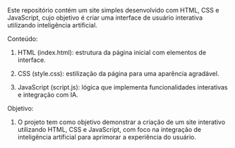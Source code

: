 Este repositório contém um site simples desenvolvido com HTML, CSS e JavaScript, cujo objetivo é criar uma interface de usuário interativa utilizando inteligência artificial.

 Conteúdo:
 
1. HTML (index.html): estrutura da página inicial com elementos de interface.

2. CSS (style.css): estilização da página para uma aparência agradável.

3. JavaScript (script.js): lógica que implementa funcionalidades interativas e integração com IA.

 Objetivo:
 
1. O projeto tem como objetivo demonstrar a criação de um site interativo utilizando HTML, CSS e JavaScript, com foco na integração de inteligência artificial para aprimorar a experiência do usuário.
